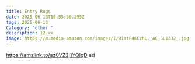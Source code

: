 ```yaml
---
title: Entry Rugs
date: 2025-06-13T10:55:56.295Z
tags: 2025-06-13
Category: "other "
description: 12.xx
image: https://m.media-amazon.com/images/I/81YtF4KCzhL._AC_SL1332_.jpg
---
```

https://amzlink.to/az0VZ2j1YQIqD  ad